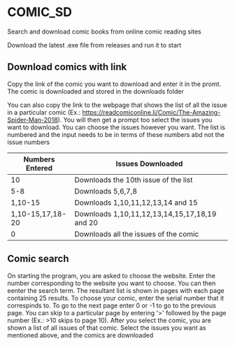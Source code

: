 # COMIC_SD
Search and download comic books from online comic reading sites

Download the latest .exe file from releases and run it to start

## Download comics with link
Copy the link of the comic you want to download and enter it in the promt. The comic is downloaded and stored in the downloads folder

You can also copy the link to the webpage that shows the list of all the issue in a particular comic (Ex.: https://readcomiconline.li/Comic/The-Amazing-Spider-Man-2018). You will then get a prompt too select the issues you want to download. You can choose the issues however you want. The list is numbered and the input needs to be in terms of these numbers abd not the issue numbers

|  Numbers Entered | Issues Downloaded                             |
|------------------|-----------------------------------------------|
| 10               | Downloads the 10th issue of the list          |
| 5-8              | Downloads 5,6,7,8                             |
| 1,10-15          | Downloads 1,10,11,12,13,14 and 15             |
| 1,10-15,17,18-20 | Downloads 1,10,11,12,13,14,15,17,18,19 and 20 |
| 0                | Downloads all the issues of the comic         |

## Comic search
On starting the program, you are asked to choose the website. Enter the number corresponding to the website you want to choose. You can then eenter the search term. The resultant list is shown in pages with each page containing 25 results. To choose your comic, enter the serial number that it correspinds to. To go to the next page enter 0 or -1 to go to the previous page. You can skip to a particular page by entering '>' followed by the page number (Ex.: >10 skips to page 10). After you select the comic, you are shown a list of all issues of that comic. Select the issues you want as mentioned above, and the comics are downloaded